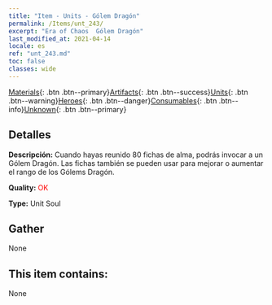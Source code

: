 ```yaml
---
title: "Item - Units - Gólem Dragón"
permalink: /Items/unt_243/
excerpt: "Era of Chaos  Gólem Dragón"
last_modified_at: 2021-04-14
locale: es
ref: "unt_243.md"
toc: false
classes: wide
---
```

 [Materials](/es/Items/){: .btn .btn--primary}[Artifacts](/es/Items/Artifacts/){: .btn .btn--success}[Units](/es/Items/Units/){: .btn .btn--warning}[Heroes](/es/Items/Heroes/){: .btn .btn--danger}[Consumables](/es/Items/Consumables/){: .btn .btn--info}[Unknown](/es/Items/Unknown/){: .btn .btn--primary}

## Detalles
 **Descripción:** Cuando hayas reunido 80 fichas de alma, podrás invocar a un Gólem Dragón. Las fichas también se pueden usar para mejorar o aumentar el rango de los Gólems Dragón.

 **Quality:** <span style="color: #FF0000">OK</span>

 **Type:** Unit Soul

## Gather

  None

## This item contains:

  None

